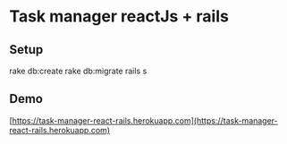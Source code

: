 # Task manager reactJs + rails

Setup
-
  rake db:create
  rake db:migrate
  rails s

Demo
-
[https://task-manager-react-rails.herokuapp.com](https://task-manager-react-rails.herokuapp.com)

